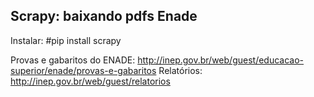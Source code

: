 ## Scrapy: baixando pdfs Enade

Instalar: #pip install scrapy

Provas e gabaritos do ENADE: http://inep.gov.br/web/guest/educacao-superior/enade/provas-e-gabaritos
Relatórios: http://inep.gov.br/web/guest/relatorios
